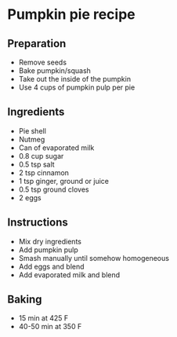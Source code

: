 # Pumpkin pie recipe


## Preparation

- Remove seeds
- Bake pumpkin/squash
- Take out the inside of the pumpkin
- Use 4 cups of pumpkin pulp per pie


## Ingredients

- Pie shell
- Nutmeg
- Can of evaporated milk
- 0.8 cup sugar
- 0.5 tsp salt
- 2 tsp cinnamon
- 1 tsp ginger, ground or juice
- 0.5 tsp ground cloves
- 2 eggs


## Instructions

- Mix dry ingredients
- Add pumpkin pulp
- Smash manually until somehow homogeneous
- Add eggs and blend
- Add evaporated milk and blend


## Baking

- 15 min at 425 F
- 40-50 min at 350 F
